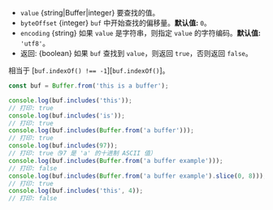 <!-- YAML
added: v5.3.0
-->

* `value` {string|Buffer|integer} 要查找的值。
* `byteOffset` {integer} `buf` 中开始查找的偏移量。**默认值:** `0`。
* `encoding` {string} 如果 `value` 是字符串，则指定 `value` 的字符编码。**默认值:** `'utf8'`。
* 返回: {boolean} 如果 `buf` 查找到 `value`，则返回 `true`，否则返回 `false`。

相当于 [`buf.indexOf() !== -1`][`buf.indexOf()`]。

```js
const buf = Buffer.from('this is a buffer');

console.log(buf.includes('this'));
// 打印: true
console.log(buf.includes('is'));
// 打印: true
console.log(buf.includes(Buffer.from('a buffer')));
// 打印: true
console.log(buf.includes(97));
// 打印: true（97 是 'a' 的十进制 ASCII 值）
console.log(buf.includes(Buffer.from('a buffer example')));
// 打印: false
console.log(buf.includes(Buffer.from('a buffer example').slice(0, 8)));
// 打印: true
console.log(buf.includes('this', 4));
// 打印: false
```

